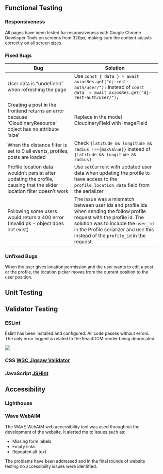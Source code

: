 ## Functional Testing



### Responsiveness

All pages have been tested for responsiveness with Google Chrome Developer Tools on screens from 320px, making sure the content adjusts correctly on all screen sizes.


### Fixed Bugs

| Bug | Solution |
|-----|----------|
| User data is “undefined” when refreshing the page | Use `const { data } = await axiosRes.get("dj-rest-auth/user/");` instead of `const data  = await axiosRes.get("dj-rest-auth/user/");` |
| Creating a post in the frontend returns an error because 'CloudinaryResource' object has no attribute 'size' | Replace in the model CloudinaryField with ImageField |
| When the distance filter is set to 0 all events, profiles, posts are loaded | Check `{latitude && longitude && radius !=={maxValue}}` instead of `{latitude && longitude && radius}`
| Profile location data wouldn’t persist after updating the profile, causing that the slider location filter doesn’t work | Use `setCurrent` with updated user data when updating the profile to have access to the `profile_location_data` field from the serializer |
| Following some users would return a 400 error (Invalid pk - object does not exist) | The issue was a mismatch between user ids and profile ids when sending the follow profile request with the profile id. The solution was to include the `user_id` in the Profile serializer and use this instead of the `profile_id` in the request. |


### Unfixed Bugs

When the user gives location permission and the user wants to edit a post or the profile, the location picker moves from the current position to the user position.

## Unit Testing


## Validator Testing

### ESLint

Eslint has been installed and configured. All code passes without errors. The only error logged is related to the ReactDOM.render being deprecated.

![](documentation/readme_images/tests/ESLint.png)


### CSS [W3C Jigsaw Validator](https://jigsaw.w3.org/css-validator/)


### JavaScript [JSHint](https://jshint.com/)

## Accessibility

### Lighthouse

### Wave WebAIM

The WAVE WebAIM web accessibility tool was used throughout the development of the website. It alerted me to issues such as:

- Missing form labels
- Empty links
- Repeated alt text

The problems have been addressed and in the final rounds of website testing no accessibility issues were identified.